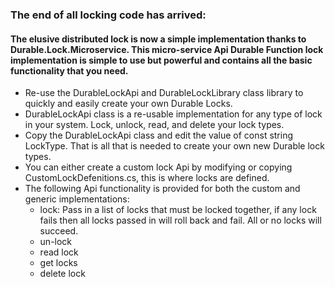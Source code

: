 ### The end of all locking code has arrived:

#### The elusive distributed lock is now a simple implementation thanks to Durable.Lock.Microservice. This micro-service Api Durable Function lock implementation is simple to use but powerful and contains all the basic functionality that you need.

- Re-use the DurableLockApi and DurableLockLibrary class library to quickly and easily create your own Durable Locks.
- DurableLockApi class is a re-usable implementation for any type of lock in your system. Lock, unlock, read, and delete your lock types.
- Copy the DurableLockApi class and edit the value of const string LockType. That is all that is needed to create your own new Durable lock types.
- You can either create a custom lock Api by modifying or copying CustomLockDefenitions.cs, this is where locks are defined.
- The following Api functionality is provided for both the custom and generic implementations:
  * lock:
         Pass in a list of locks that must be locked together, if any lock fails then all locks passed in will roll back and fail. All or no locks will succeed.
  * un-lock
  * read lock
  * get locks
  * delete lock
